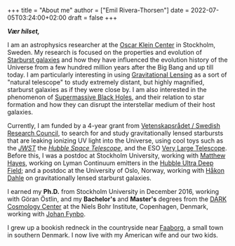 +++
title = "About me"
author = ["Emil Rivera-Thorsen"]
date = 2022-07-05T03:24:00+02:00
draft = false
+++

**_Vær hilset,_**

I am an astrophysics researcher at  the [Oscar Klein Center](http://okc.albanova.se) in Stockholm, Sweden.
My research is focused on the properties and evolution of [Starburst galaxies](https://en.wikipedia.org/wiki/Starburst_galaxy) and
how  they have  influenced the  evolution  history of  the Universe  from a  few
hundred million years  after the Big Bang  and up till today.  I am particularly
interesting in using  [Gravitational Lensing](https://en.wikipedia.org/wiki/Strong_gravitational_lensing) as a sort of  "natural telescope" to
study extremely  distant, but  highly magnified, starburst  galaxies as  if they
were close  by. I  am also  interested in the  phenomenon of  [Supermassive Black
Holes](https://en.wikipedia.org/wiki/Supermassive_black_hole),  and their  relation  to star  formation  and how  they  can disrupt  the
interstellar medium of their host galaxies.

Currently, I am funded by a 4-year grant from [Vetenskapsrådet / Swedish Research
Council](https://www.vr.se/),  to search  for and  study gravitationally  lensed starbursts  that are
leaking ionizing UV  light into the Universe,  using cool toys such  as the _[JWST](https://webbtelescope.org/)_
the _[Hubble Space Telescope](https://hubblesite.org/)_, and the ESO [Very Large Telescope](https://www.eso.org/public/teles-instr/paranal-observatory/vlt/). Before this, I was
a postdoc at Stockholm University, working  with [Matthew Hayes](https://xayes.org/pub/), working on Lyman
Continuum  emitters  in the  [Hubble  Ultra  Deep Field](https://en.wikipedia.org/wiki/Hubble_Ultra-Deep_Field);  and  a  postdoc at  the
University of Oslo,  Norway, working with [Håkon Dahle](https://www.mn.uio.no/astro/english/people/aca/hdahle/index.html)  on gravitationally lensed
starburst galaxies.

I earned my **Ph.D.** from Stockholm University in December 2016, working with Göran
Östlin, and my **Bachelor's** and **Master's** degrees from the [DARK Cosmology Center](https://dark.nbi.ku.dk) at
the Niels Bohr Institute, Copenhagen, Denmark, working with [Johan Fynbo](https://www.nbi.dk/~jfynbo/).

I grew  up a bookish redneck  in the countryside  near [Faaborg](https://en.wikipedia.org/wiki/Faaborg), a small  town in
southern Denmark. I now live with my American wife and our two kids.
